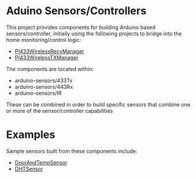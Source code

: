 # Aduino Sensors/Controllers

This project provides components for building Arduino based
sensors/controller, initially using the following projects
to bridge into the home monitoring/control logic:

* [PI433WirelessRecvManager](https://github.com/mhdawson/PI433WirelessRecvManager)
* [PI433WirelessTXManager](https://github.com/mhdawson/PI433WirelessTXManager)

The components are located within:

* arduino-sensors/433Tx
* arduino-sensors/443Rx
* arduino-sensors/IR

These can be combined in order to build specific sensors that combine
one or more of the sensor/controller capabilities

# Examples

Sample sensors built from these components include:

* [DoorAndTempSensor](https://github.com/mhdawson/arduino-sensors/tree/master/DoorAndTempSensor)
* [DHTSensor](https://github.com/mhdawson/arduino-sensors/tree/master/DHTSensor)



